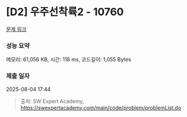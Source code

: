 # [D2] 우주선착륙2 - 10760 

[문제 링크](https://swexpertacademy.com/main/code/problem/problemDetail.do?contestProbId=AXSHJueab1oDFAQT) 

### 성능 요약

메모리: 61,056 KB, 시간: 118 ms, 코드길이: 1,055 Bytes

### 제출 일자

2025-08-04 17:44



> 출처: SW Expert Academy, https://swexpertacademy.com/main/code/problem/problemList.do